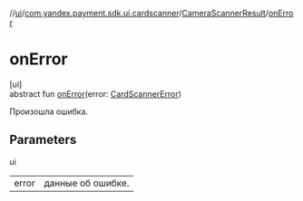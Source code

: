 //[ui](../../../index.md)/[com.yandex.payment.sdk.ui.cardscanner](../index.md)/[CameraScannerResult](index.md)/[onError](on-error.md)

# onError

[ui]\
abstract fun [onError](on-error.md)(error: [CardScannerError](../-card-scanner-error/index.md))

Произошла ошибка.

## Parameters

ui

| | |
|---|---|
| error | данные об ошибке. |
